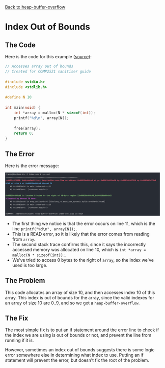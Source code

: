 [Back to heap-buffer-overflow](..)

# Index Out of Bounds

## The Code

Here is the code for this example ([source](index-oob.c)):

```C
// Accesses array out of bounds
// Created for COMP2521 sanitiser guide

#include <stdio.h>
#include <stdlib.h>

#define N 10

int main(void) {
    int *array = malloc(N * sizeof(int));
    printf("%d\n", array[N]);

    free(array);
    return 0;
}

```

## The Error

Here is the error message:

![error message](error.png)

- The first thing we notice is that the error occurs on line 11, which is the line `printf("%d\n", array[N]);`.
- This is a READ error, so it is likely that the error comes from reading from `array`.
- The second stack trace confirms this, since it says the incorrectly accessed memory was allocated on line 10, which is `int *array = malloc(N * sizeof(int));`.
- We've tried to access 0 bytes to the right of `array`, so the index we've used is too large.

## The Problem

This code allocates an array of size 10, and then accesses index 10 of this array. This index is out of bounds for the array, since the valid indexes for an array of size 10 are 0..9, and so we get a `heap-buffer-overflow`.

## The Fix

The most simple fix is to put an if statement around the error line to check if the index we are using is out of bounds or not, and prevent the line from running if it is.

However, sometimes an index out of bounds suggests there is some logic error somewhere else in determining what index to use. Putting an if statement will prevent the error, but doesn't fix the root of the problem.
